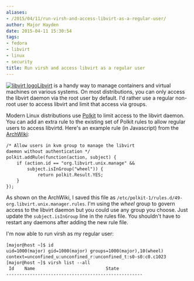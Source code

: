 ```yaml
---
aliases:
- /2015/04/11/run-virsh-and-access-libvirt-as-a-regular-user/
author: Major Hayden
date: 2015-04-11 15:30:54
tags:
- fedora
- libvirt
- linux
- security
title: Run virsh and access libvirt as a regular user
---
```


[<img src="/wp-content/uploads/2015/04/libvirtLogo-300x241.png" alt="libvirt logo" width="300" height="241" class="alignright size-medium wp-image-5474" srcset="/wp-content/uploads/2015/04/libvirtLogo-300x241.png 300w, /wp-content/uploads/2015/04/libvirtLogo.png 344w" sizes="(max-width: 300px) 100vw, 300px" />][1][Libvirt][2] is a handy way to manage containers and virtual machines on various systems. On most distributions, you can only access the libvirt daemon via the root user by default. I'd rather use a regular non-root user to access libvirt and limit that access via groups.

<!--more-->

Modern Linux distributions use [Polkit][3] to limit access to the libvirt daemon. You can add an extra rule to the existing set of Polkit rules to allow regular users to access libvirtd. Here's an example rule (in Javascript) from the [ArchWiki][4]:

```
/* Allow users in kvm group to manage the libvirt
daemon without authentication */
polkit.addRule(function(action, subject) {
    if (action.id == "org.libvirt.unix.manage" &&
        subject.isInGroup("wheel")) {
            return polkit.Result.YES;
    }
});
```


As shown on the ArchWiki, I saved this file as `/etc/polkit-1/rules.d/49-org.libvirt.unix.manager.rules`. I'm using the _wheel_ group to govern access to the libvirt daemon but you could use any group you choose. Just update the `subject.isInGroup` line in the rules file. You shouldn't have to restart any daemons after adding the new rule file.

I'm now able to run virsh as my regular user:

```
[major@host ~]$ id
uid=1000(major) gid=1000(major) groups=1000(major),10(wheel) context=unconfined_u:unconfined_r:unconfined_t:s0-s0:c0.c1023
[major@host ~]$ virsh list --all
 Id    Name                           State
----------------------------------------------------

```


 [1]: /wp-content/uploads/2015/04/libvirtLogo.png
 [2]: http://libvirt.org/
 [3]: http://en.wikipedia.org/wiki/Polkit
 [4]: https://wiki.archlinux.org/index.php/Libvirt#Using_polkit